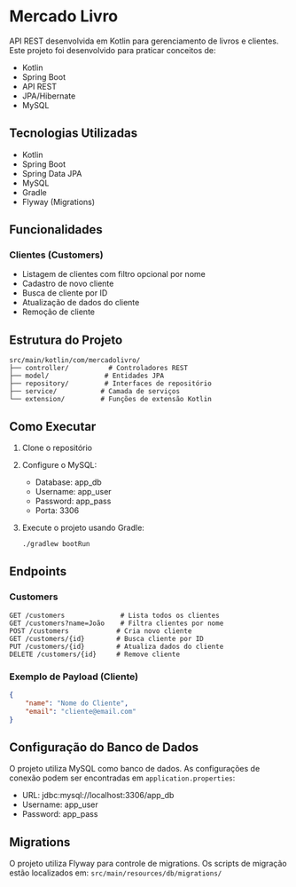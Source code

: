 # Mercado Livro

API REST desenvolvida em Kotlin para gerenciamento de livros e clientes. Este projeto foi desenvolvido para praticar conceitos de:

- Kotlin
- Spring Boot
- API REST
- JPA/Hibernate
- MySQL

## Tecnologias Utilizadas

- Kotlin
- Spring Boot
- Spring Data JPA
- MySQL
- Gradle
- Flyway (Migrations)

## Funcionalidades

### Clientes (Customers)

- Listagem de clientes com filtro opcional por nome
- Cadastro de novo cliente
- Busca de cliente por ID
- Atualização de dados do cliente
- Remoção de cliente

## Estrutura do Projeto

```
src/main/kotlin/com/mercadolivro/
├── controller/          # Controladores REST
├── model/              # Entidades JPA
├── repository/         # Interfaces de repositório
├── service/           # Camada de serviços
└── extension/         # Funções de extensão Kotlin
```

## Como Executar

1. Clone o repositório
2. Configure o MySQL:
   - Database: app_db
   - Username: app_user
   - Password: app_pass
   - Porta: 3306

3. Execute o projeto usando Gradle:
   ```bash
   ./gradlew bootRun
   ```

## Endpoints

### Customers

```
GET /customers              # Lista todos os clientes
GET /customers?name=João    # Filtra clientes por nome
POST /customers            # Cria novo cliente
GET /customers/{id}        # Busca cliente por ID
PUT /customers/{id}        # Atualiza dados do cliente
DELETE /customers/{id}     # Remove cliente
```

### Exemplo de Payload (Cliente)

```json
{
    "name": "Nome do Cliente",
    "email": "cliente@email.com"
}
```

## Configuração do Banco de Dados

O projeto utiliza MySQL como banco de dados. As configurações de conexão podem ser encontradas em `application.properties`:

- URL: jdbc:mysql://localhost:3306/app_db
- Username: app_user
- Password: app_pass

## Migrations

O projeto utiliza Flyway para controle de migrations. Os scripts de migração estão localizados em:
`src/main/resources/db/migrations/` 